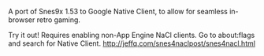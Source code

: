 A port of Snes9x 1.53 to Google Native Client, to allow for seamless in-browser retro gaming.

Try it out! Requires enabling non-App Engine NaCl clients. Go to about:flags and search for Native Client.
http://jeffq.com/snes4naclpost/snes4nacl.html